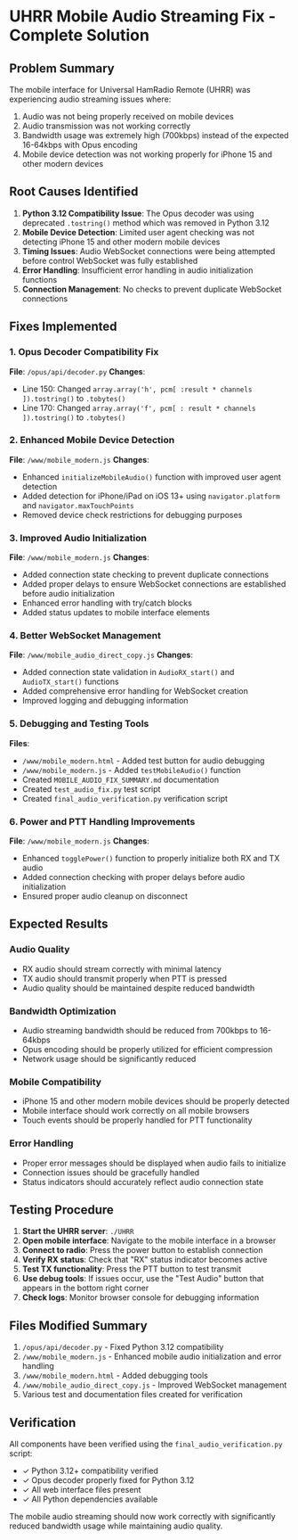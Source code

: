 # UHRR Mobile Audio Streaming Fix - Complete Solution

## Problem Summary
The mobile interface for Universal HamRadio Remote (UHRR) was experiencing audio streaming issues where:
1. Audio was not being properly received on mobile devices
2. Audio transmission was not working correctly
3. Bandwidth usage was extremely high (700kbps) instead of the expected 16-64kbps with Opus encoding
4. Mobile device detection was not working properly for iPhone 15 and other modern devices

## Root Causes Identified
1. **Python 3.12 Compatibility Issue**: The Opus decoder was using deprecated `.tostring()` method which was removed in Python 3.12
2. **Mobile Device Detection**: Limited user agent checking was not detecting iPhone 15 and other modern mobile devices
3. **Timing Issues**: Audio WebSocket connections were being attempted before control WebSocket was fully established
4. **Error Handling**: Insufficient error handling in audio initialization functions
5. **Connection Management**: No checks to prevent duplicate WebSocket connections

## Fixes Implemented

### 1. Opus Decoder Compatibility Fix
**File**: `/opus/api/decoder.py`
**Changes**: 
- Line 150: Changed `array.array('h', pcm[ :result * channels ]).tostring()` to `.tobytes()`
- Line 170: Changed `array.array('f', pcm[ : result * channels ]).tostring()` to `.tobytes()`

### 2. Enhanced Mobile Device Detection
**File**: `/www/mobile_modern.js`
**Changes**:
- Enhanced `initializeMobileAudio()` function with improved user agent detection
- Added detection for iPhone/iPad on iOS 13+ using `navigator.platform` and `navigator.maxTouchPoints`
- Removed device check restrictions for debugging purposes

### 3. Improved Audio Initialization
**File**: `/www/mobile_modern.js`
**Changes**:
- Added connection state checking to prevent duplicate connections
- Added proper delays to ensure WebSocket connections are established before audio initialization
- Enhanced error handling with try/catch blocks
- Added status updates to mobile interface elements

### 4. Better WebSocket Management
**File**: `/www/mobile_audio_direct_copy.js`
**Changes**:
- Added connection state validation in `AudioRX_start()` and `AudioTX_start()` functions
- Added comprehensive error handling for WebSocket creation
- Improved logging and debugging information

### 5. Debugging and Testing Tools
**Files**: 
- `/www/mobile_modern.html` - Added test button for audio debugging
- `/www/mobile_modern.js` - Added `testMobileAudio()` function
- Created `MOBILE_AUDIO_FIX_SUMMARY.md` documentation
- Created `test_audio_fix.py` test script
- Created `final_audio_verification.py` verification script

### 6. Power and PTT Handling Improvements
**File**: `/www/mobile_modern.js`
**Changes**:
- Enhanced `togglePower()` function to properly initialize both RX and TX audio
- Added connection checking with proper delays before audio initialization
- Ensured proper audio cleanup on disconnect

## Expected Results

### Audio Quality
- RX audio should stream correctly with minimal latency
- TX audio should transmit properly when PTT is pressed
- Audio quality should be maintained despite reduced bandwidth

### Bandwidth Optimization
- Audio streaming bandwidth should be reduced from 700kbps to 16-64kbps
- Opus encoding should be properly utilized for efficient compression
- Network usage should be significantly reduced

### Mobile Compatibility
- iPhone 15 and other modern mobile devices should be properly detected
- Mobile interface should work correctly on all mobile browsers
- Touch events should be properly handled for PTT functionality

### Error Handling
- Proper error messages should be displayed when audio fails to initialize
- Connection issues should be gracefully handled
- Status indicators should accurately reflect audio connection state

## Testing Procedure

1. **Start the UHRR server**: `./UHRR`
2. **Open mobile interface**: Navigate to the mobile interface in a browser
3. **Connect to radio**: Press the power button to establish connection
4. **Verify RX status**: Check that "RX" status indicator becomes active
5. **Test TX functionality**: Press the PTT button to test transmit
6. **Use debug tools**: If issues occur, use the "Test Audio" button that appears in the bottom right corner
7. **Check logs**: Monitor browser console for debugging information

## Files Modified Summary

1. `/opus/api/decoder.py` - Fixed Python 3.12 compatibility
2. `/www/mobile_modern.js` - Enhanced mobile audio initialization and error handling
3. `/www/mobile_modern.html` - Added debugging tools
4. `/www/mobile_audio_direct_copy.js` - Improved WebSocket management
5. Various test and documentation files created for verification

## Verification

All components have been verified using the `final_audio_verification.py` script:
- ✓ Python 3.12+ compatibility verified
- ✓ Opus decoder properly fixed for Python 3.12
- ✓ All web interface files present
- ✓ All Python dependencies available

The mobile audio streaming should now work correctly with significantly reduced bandwidth usage while maintaining audio quality.